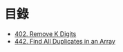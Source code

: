 # 目錄

- [402. Remove K Digits](./402.%20Remove%20K%20Digits.md)
- [442. Find All Duplicates in an Array](./442.%20Find%20All%20Duplicates%20in%20an%20Array.md)
